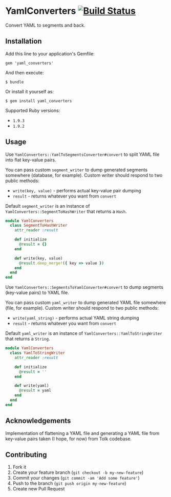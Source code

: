 # YamlConverters  [![Build Status](https://secure.travis-ci.org/tomekw/yaml_converters.png)](http://travis-ci.org/tomekw/yaml_converters)

Convert YAML to segments and back.

## Installation

Add this line to your application's Gemfile:

    gem 'yaml_converters'

And then execute:

    $ bundle

Or install it yourself as:

    $ gem install yaml_converters

Supported Ruby versions:

* `1.9.3`
* `1.9.2`

## Usage

Use `YamlConverters::YamlToSegmentsConverter#convert` to split YAML file
into flat key-value pairs.

You can pass custom `segment_writer` to dump generated segments
somewhere (database, for example). Custom writer should respond to
two public methods:

* `write(key, value)` - performs actual key-value pair dumping
* `result` - returns whatever you want from `convert`

Default `segment_writer` is an instance of
`YamlConverters::SegmentToHashWriter` that returns a `Hash`.

``` ruby
module YamlConverters
  class SegmentToHashWriter
    attr_reader :result

    def initialize
      @result = {}
    end

    def write(key, value)
      @result.deep_merge!({ key => value })
    end
  end
end
```

Use `YamlConverters::SegmentsToYamlConverter#convert` to dump segments
(key-value pairs) to YAML file.

You can pass custom `yaml_writer` to dump generated YAML file
somewhere (file, for example). Custom writer should respond to
two public methods:

* `write(yaml_string)` - performs actual YAML string dumping
* `result` - returns whatever you want from `convert`

Default `yaml_writer` is an instance of
`YamlConverters::YamlToStringWriter` that returns a `String`.

``` ruby
module YamlConverters
  class YamlToStringWriter
    attr_reader :result

    def initialize
      @result = ''
    end

    def write(yaml)
      @result = yaml
    end
  end
end
```

## Acknowledgements

Implementation of flattening a YAML file and generating a YAML file
from key-value pairs taken (I hope, for now) from Tolk codebase.

## Contributing

1. Fork it
2. Create your feature branch (`git checkout -b my-new-feature`)
3. Commit your changes (`git commit -am 'Add some feature'`)
4. Push to the branch (`git push origin my-new-feature`)
5. Create new Pull Request
